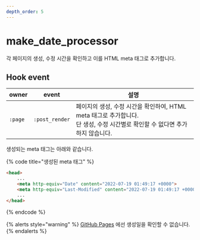 ```yaml
---
depth_order: 5
---
```


# make_date_processor

각 페이지의 생성, 수정 시간을 확인하고 이를 HTML meta 태그로 추가합니다.

## Hook event

| owner   | event          | 설명                                                                                |
|---------|----------------|-----------------------------------------------------------------------------------|
| `:page` | `:post_render` | 페이지의 생성, 수정 시간을 확인하여, HTML meta 태그로 추가합니다.<br/>단 생성, 수정 시간별로 확인할 수 없다면 추가하지 않습니다. |

생성되는 meta 태그는 아래와 같습니다.

{% code title="생성된 meta 태그" %}
```html
<head>
    ...
    <meta http-equiv="Date" content="2022-07-19 01:49:17 +0000">
    <meta http-equiv="Last-Modified" content="2022-07-19 01:49:17 +0000">
    ...
</head>
```
{% endcode %}

{% alerts style="warning" %}
[GitHub Pages](https://docs.github.com/en/pages/quickstart) 에선 생성일을 확인할 수 없습니다.
{% endalerts %}
